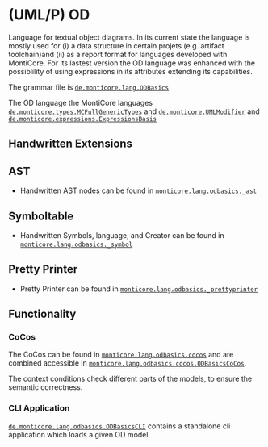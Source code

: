 # (UML/P) OD
Language for textual object diagrams. In its current state the language is mostly used for (i) a 
data structure in certain projets (e.g. artifact toolchain)and (ii) as a report format for 
languages developed with MontiCore. For its lastest version the OD language was enhanced with
the possiblility of using expressions in its attributes extending its capabilities.

The grammar file is [`de.monticore.lang.ODBasics`][ODBasicsGrammar].

The OD language the MontiCore languages  
 [`de.monticore.types.MCFullGenericTypes`][MCFullGenericGrammar] and
 [`de.monticore.UMLModifier`][MCUMLModifierGrammar] and 
 [`de.monticore.expressions.ExpressionsBasis`][MCExpressionBasicsGrammar]

## Handwritten Extensions
## AST
- Handwritten AST nodes can be found in [`monticore.lang.odbasics._ast`][_ast]
## Symboltable
- Handwritten Symbols, language, and Creator can be found in [`monticore.lang.odbasics._symbol`][_symboltable]
## Pretty Printer
- Pretty Printer can be found in [`monticore.lang.odbasics._prettyprinter`][prettyprinter]

## Functionality
### CoCos
The CoCos can be found in [`monticore.lang.odbasics.cocos`][cocos] and are combined
accessible in [`monticore.lang.odbasics.cocos.ODBasicsCoCos`][ODCoCos].

The context conditions check different parts of the models, to ensure the semantic correctness.

### CLI Application
[`de.monticore.lang.odbasics.ODBasicsCLI`][ODCLI] contains a standalone cli application which 
loads a given OD model.

[ODBasicsGrammar]: https://git.rwth-aachen.de/monticore/languages/od/-/blob/master/src/main/grammars/de/monticore/lang/ODBasics.mc4
[MCFullGenericGrammar]: https://git.rwth-aachen.de/monticore/monticore/-/blob/dev/monticore-grammar/src/main/grammars/de/monticore/types/MCFullGenericTypes.mc4
[MCUMLModifierGrammar]: https://git.rwth-aachen.de/monticore/monticore/-/blob/dev/monticore-grammar/src/main/grammars/de/monticore/UMLModifier.mc4
[MCExpressionBasicsGrammar]: https://git.rwth-aachen.de/monticore/monticore/-/blob/dev/monticore-grammar/src/main/grammars/de/monticore/expressions/ExpressionsBasis.mc4
[_ast]: https://git.rwth-aachen.de/monticore/languages/od/-/tree/master/src%2Fmain%2Fjava%2Fde%2Fmonticore%2Flang%2Fodbasics%2F_ast
[_symboltable]: https://git.rwth-aachen.de/monticore/languages/od/-/tree/master/src%2Fmain%2Fjava%2Fde%2Fmonticore%2Flang%2Fodbasics%2F_symboltable
[prettyprinter]: https://git.rwth-aachen.de/monticore/languages/od/-/tree/master/src%2Fmain%2Fjava%2Fde%2Fmonticore%2Flang%2Fodbasics%2Fprettyprinter
[cocos]: https://git.rwth-aachen.de/monticore/languages/od/-/tree/master/src%2Fmain%2Fjava%2Fde%2Fmonticore%2Flang%2Fodbasics%2Fcocos
[ODCoCos]: https://git.rwth-aachen.de/monticore/languages/od/-/blob/master/src/main/java/de/monticore/lang/odbasics/cocos/ODBasicsCoCos.java
[ODCLI]: https://git.rwth-aachen.de/monticore/languages/od/-/blob/master/src/main/java/de/monticore/lang/odbasics/ODBasicsCLI.java
